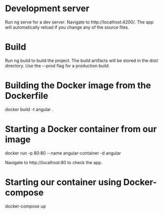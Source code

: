 # Development server
Run ng serve for a dev server. Navigate to http://localhost:4200/. The app will automatically reload if you change any of the source files.

# Build
Run ng build to build the project. The build artifacts will be stored in the dist/ directory. Use the --prod flag for a production build.

# Building the Docker image from the Dockerfile
docker build -t angular .

# Starting a Docker container from our image
docker run -p 80:80 --name angular-container -d angular

Navigate to http://localhost:80 to check the app.

# Starting our container using Docker-compose
docker-compose up
